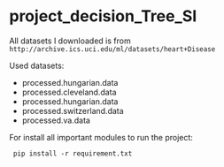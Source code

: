# project_decision_Tree_SI


All datasets I downloaded is from `http://archive.ics.uci.edu/ml/datasets/heart+Disease`

Used datasets:
- processed.hungarian.data
- processed.cleveland.data
- processed.hungarian.data
- processed.switzerland.data
- processed.va.data


For install all important modules to run the project:
```
 pip install -r requirement.txt
```
